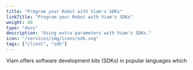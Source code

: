 ```yaml
---
title: "Program your Robot with Viam's SDKs"
linkTitle: "Program your Robot with Viam's SDKs"
weight: 40
type: "docs"
description: "Using extra parameters with Viam's SDKs."
icon: "/services/img/icons/sdk.svg"
tags: ["client", "sdk"]
---
```


Viam offers software development kits (SDKs) in popular languages which